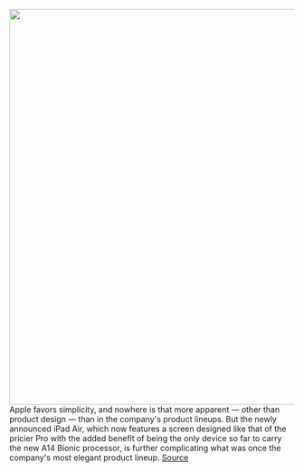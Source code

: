 <img src='https://cdn.vox-cdn.com/thumbor/wwBeSlvRsAgD5JHxl_ox77w_RlI=/0x0:1750x1167/1200x800/filters:focal(735x444:1015x724)/cdn.vox-cdn.com/uploads/chorus_image/image/67412012/ipadair3.0.jpg' width='700px' /><br/>
Apple favors simplicity, and nowhere is that more apparent — other than product design — than in the company's product lineups. But the newly announced iPad Air, which now features a screen designed like that of the pricier Pro with the added benefit of being the only device so far to carry the new A14 Bionic processor, is further complicating what was once the company's most elegant product lineup.
<a href='https://www.theverge.com/2020/9/15/21438523/apple-new-ipad-air-pro-more-affordable-price-specs-tablet-comparison'> Source <a/>